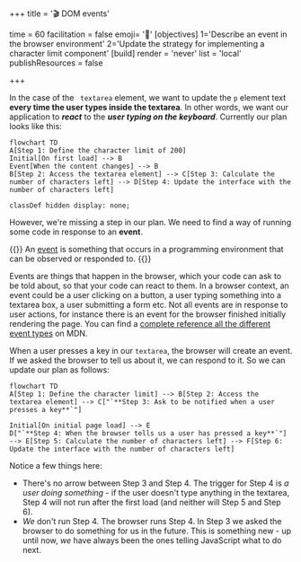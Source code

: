 +++
title = '🎬 DOM events'

time = 60
facilitation = false
emoji= '🧩'
[objectives]
    1='Describe an event in the browser environment'
    2='Update the strategy for implementing a character limit component'
[build]
  render = 'never'
  list = 'local'
  publishResources = false

+++

In the case of the ` textarea` element, we want to update the `p` element text **every time the user types inside the textarea**. In other words, we want our application to **_react_** to the **_user typing on the keyboard_**. Currently our plan looks like this:

```mermaid
flowchart TD
A[Step 1: Define the character limit of 200]
Initial[On first load] --> B
Event[When the content changes] --> B
B[Step 2: Access the textarea element] --> C[Step 3: Calculate the number of characters left] --> D[Step 4: Update the interface with the number of characters left]

classDef hidden display: none;
```

However, we're missing a step in our plan. We need to find a way of running some code in response to an **event**.

{{<note type="definition" title="Definition: events">}}
An [event](https://developer.mozilla.org/en-US/docs/Learn/JavaScript/Building_blocks/Events) is something that occurs in a programming environment that can be observed or responded to.
{{</note>}}

Events are things that happen in the browser, which your code can ask to be told about, so that your code can react to them. In a browser context, an event could be a user clicking on a button, a user typing something into a textarea box, a user submitting a form etc. Not all events are in response to user actions, for instance there is an event for the browser finished initially rendering the page. You can find a [complete reference all the different event types](https://developer.mozilla.org/en-US/docs/Web/Events) on MDN.

When a user presses a key in our `textarea`, the browser will create an event. If we asked the browser to tell us about it, we can respond to it. So we can update our plan as follows:

```mermaid
flowchart TD
A[Step 1: Define the character limit] --> B[Step 2: Access the textarea element] --> C["`**Step 3: Ask to be notified when a user presses a key**`"]

Initial[On initial page load] --> E
D["`**Step 4: When the browser tells us a user has pressed a key**`"] --> E[Step 5: Calculate the number of characters left] --> F[Step 6: Update the interface with the number of characters left]
```

Notice a few things here:

- There's no arrow between Step 3 and Step 4. The trigger for Step 4 is _a user doing something_ - if the user doesn't type anything in the textarea, Step 4 will not run after the first load (and neither will Step 5 and Step 6).
- _We_ don't run Step 4. The browser runs Step 4. In Step 3 we asked the browser to do something for us in the future. This is something new - up until now, _we_ have always been the ones telling JavaScript what to do next.
